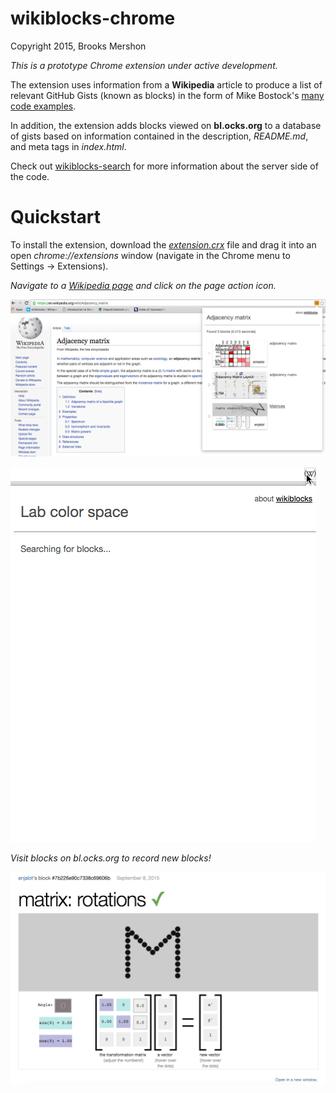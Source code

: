 wikiblocks-chrome
=================

Copyright 2015, Brooks Mershon

*This is a prototype Chrome extension under active development.*

The extension uses information from a **Wikipedia** article to produce a list of relevant GitHub Gists (known as blocks) in the form of Mike Bostock's [many code examples](http://bl.ocks.org).

In addition, the extension adds blocks viewed on **bl.ocks.org** to a database of gists based on information contained in the description, *README.md*, and meta tags in *index.html*.

Check out [wikiblocks-search](https://github.com/bmershon/wikiblocks-search) for more information about the server side of the code.

# Quickstart

To install the extension, download the *[extension.crx](https://github.com/bmershon/wikiblocks-chrome/raw/master/extension.crx)* file and drag it into an open *chrome://extensions* window (navigate in the Chrome menu to Settings -> Extensions).

*Navigate to a [Wikipedia page](https://en.wikipedia.org/wiki/Adjacency_matrix) and click on the page action icon.*

![Wikiblocks Chrome Extension](/images/wikipedia.png)

![Wikiblocks Chrome Extension](/images/lab-color.gif)

*Visit blocks on bl.ocks.org to record new blocks!*

![Discover new blocks](/images/blocks.png)

